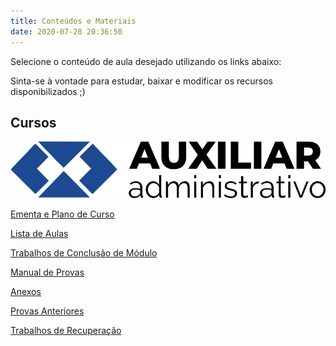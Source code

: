 ```yaml
---
title: Conteúdos e Materiais
date: 2020-07-28 20:36:50
---
```


Selecione o conteúdo de aula desejado utilizando os links abaixo:

Sinta-se à vontade para estudar, baixar e modificar os recursos disponibilizados ;)

## Cursos

<img src="../../assets/media/img/cursos/logo-auxiliar-administrativo-01.png" alt="Auxiliar Administrativo" title="Auxiliar Administrativo" class="img-50  bg-white">

[<i class="icofont-read-book"></i> Ementa e Plano de Curso](../cursos/administracao.html)

[<i class="icofont-education"></i> Lista de Aulas](../assuntos/Auxiliar-Administrativo-Lista-de-Aulas/)

[<i class="icofont-graduate"></i> Trabalhos de Conclusão de Módulo](../assuntos/Auxiliar-Administrativo-Trabalhos-de-Conclusao-de-Modulo/)

[<i class="icofont-education"></i> Manual de Provas](../assuntos/Auxiliar-Administrativo-Manual-de-Avaliacoes/)

[<i class="icofont-clip"></i> Anexos](../assuntos/Auxiliar-Administrativo-Anexos/)

[<i class="icofont-clip"></i> Provas Anteriores](../assuntos/Auxiliar-Administrativo-Provas-Anteriores/)

[<i class="icofont-clip"></i> Trabalhos de Recuperação](../assuntos/Auxiliar-Administrativo-Trabalhos-de-Recuperacao/)

